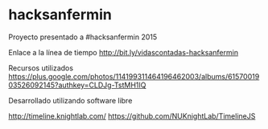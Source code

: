 # hacksanfermin
Proyecto presentado a #hacksanfermin 2015

Enlace a la línea de tiempo
http://bit.ly/vidascontadas-hacksanfermin

Recursos utilizados
https://plus.google.com/photos/114199311464196462003/albums/6157001903526092145?authkey=CLDJg-TstMH1IQ

Desarrollado utilizando software libre

http://timeline.knightlab.com/
https://github.com/NUKnightLab/TimelineJS
